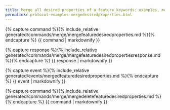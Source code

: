 ```yaml
---
title: Merge all desired properties of a feature keywords: examples, merge feature desired properties search: exclude
permalink: protocol-examples-mergedesiredproperties.html
---
```


{% capture command %}{% include_relative generated/commands/merge/mergefeaturedesiredproperties.md %}{% endcapture %} {{
command | markdownify }}

{% capture response %}{% include_relative generated/commands/merge/mergefeaturedesiredpropertiesresponse.md %}{%
endcapture %} {{ response | markdownify }}

{% capture event %}{% include_relative generated/events/mergedfeaturedesiredproperties.md %}{% endcapture %} {{ event |
markdownify }}

{% capture command %}{% include_relative generated/commands/merge/mergedeletefeaturedesiredproperties.md %}{% endcapture
%} {{ command | markdownify }}

